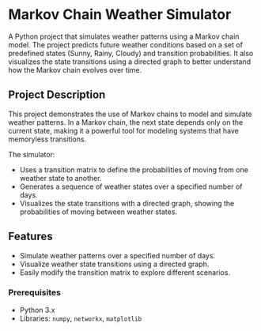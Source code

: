 # Markov Chain Weather Simulator

A Python project that simulates weather patterns using a Markov chain model. The project predicts future weather conditions based on a set of predefined states (Sunny, Rainy, Cloudy) and transition probabilities. It also visualizes the state transitions using a directed graph to better understand how the Markov chain evolves over time.

## Project Description

This project demonstrates the use of Markov chains to model and simulate weather patterns. In a Markov chain, the next state depends only on the current state, making it a powerful tool for modeling systems that have memoryless transitions.

The simulator:
- Uses a transition matrix to define the probabilities of moving from one weather state to another.
- Generates a sequence of weather states over a specified number of days.
- Visualizes the state transitions with a directed graph, showing the probabilities of moving between weather states.



## Features
- Simulate weather patterns over a specified number of days.
- Visualize weather state transitions using a directed graph.
- Easily modify the transition matrix to explore different scenarios.


### Prerequisites
- Python 3.x
- Libraries: `numpy`, `networkx`, `matplotlib`

